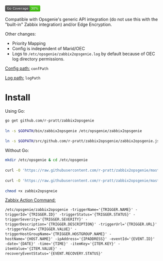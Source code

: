 ![Coverage](img/coverage_badge.png)

Compatible with Opsgenie's generic API integration (do not use this with the "built-in" Zabbix integration) and/or Edge Encryption. 


Other changes:
  - Priority Mapping
  - Config is independent of Marid/OEC
  - Logs to ```/etc/opsgenie/zabbix2opsgenie.log``` by default because of OEC log directory permissions.
  
[Config path:](https://github.com/r-pratt/zabbix2opsgenie/blob/master/zabbix2opsgenie.go#L27) ```confPath```

[Log path:](https://github.com/r-pratt/zabbix2opsgenie/blob/master/zabbix2opsgenie.go#L28) ```logPath```


# Install

Using Go:

```bash
go get github.com/r-pratt/zabbix2opsgenie

ln -s $GOPATH/bin/zabbix2opsgenie /etc/opsgenie/zabbix2opsgenie

ln -s $GOPATH/src/github.com/r-pratt/zabbix2opsgenie/zabbix2opsgenie.json /etc/opsgenie/zabbix2opsgenie.json
```

Without Go:

```bash
mkdir /etc/opsgenie & cd /etc/opsgenie

curl -O 'https://raw.githubusercontent.com/r-pratt/zabbix2opsgenie/master/zabbix2opsgenie'

curl -O 'https://raw.githubusercontent.com/r-pratt/zabbix2opsgenie/master/zabbix2opsgenie.json'

chmod +x zabbix2opsgneie
```

[Zabbix Action Command:](https://raw.githubusercontent.com/opsgenie/opsgenie-integration/master/zabbixIncoming/zabbix/actionCommand.txt)


```
/etc/opsgenie/zabbix2opsgenie -triggerName='{TRIGGER.NAME}' -triggerId='{TRIGGER.ID}' -triggerStatus='{TRIGGER.STATUS}' -triggerSeverity='{TRIGGER.SEVERITY}' -triggerDescription='{TRIGGER.DESCRIPTION}' -triggerUrl='{TRIGGER.URL}' -triggerValue='{TRIGGER.VALUE}' -triggerHostGroupName='{TRIGGER.HOSTGROUP.NAME}' -hostName='{HOST.NAME}' -ipAddress='{IPADDRESS}' -eventId='{EVENT.ID}' -date='{DATE}' -time='{TIME}' -itemKey='{ITEM.KEY}' -itemValue='{ITEM.VALUE}' -recoveryEventStatus='{EVENT.RECOVERY.STATUS}'
```
